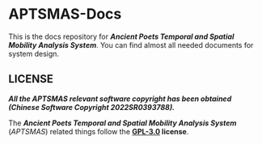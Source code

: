 # APTSMAS-Docs

This is the docs repository for ***Ancient Poets Temporal and Spatial Mobility Analysis System***. You can find almost all needed documents for system design.

## LICENSE

***All the APTSMAS relevant software copyright has been obtained (Chinese Software Copyright 2022SR0393788).***

The ***Ancient Poets Temporal and Spatial Mobility Analysis System*** (*APTSMAS*) related things follow the **[GPL-3.0](../LICENSE) license**.

